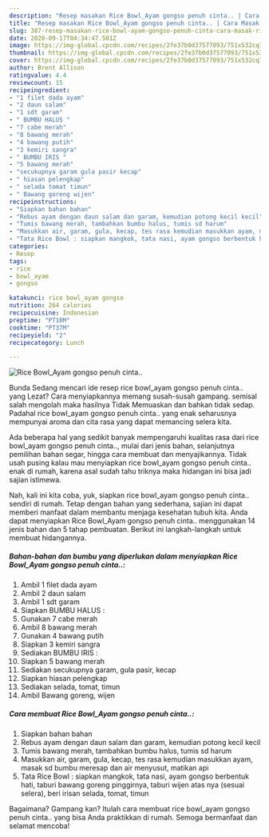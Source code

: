 ```yaml
---
description: "Resep masakan Rice Bowl_Ayam gongso penuh cinta.. | Cara Masak Rice Bowl_Ayam gongso penuh cinta.. Yang Sedap"
title: "Resep masakan Rice Bowl_Ayam gongso penuh cinta.. | Cara Masak Rice Bowl_Ayam gongso penuh cinta.. Yang Sedap"
slug: 387-resep-masakan-rice-bowl-ayam-gongso-penuh-cinta-cara-masak-rice-bowl-ayam-gongso-penuh-cinta-yang-sedap
date: 2020-09-17T04:34:47.501Z
image: https://img-global.cpcdn.com/recipes/2fe37b0d37577093/751x532cq70/rice-bowl_ayam-gongso-penuh-cinta-foto-resep-utama.jpg
thumbnail: https://img-global.cpcdn.com/recipes/2fe37b0d37577093/751x532cq70/rice-bowl_ayam-gongso-penuh-cinta-foto-resep-utama.jpg
cover: https://img-global.cpcdn.com/recipes/2fe37b0d37577093/751x532cq70/rice-bowl_ayam-gongso-penuh-cinta-foto-resep-utama.jpg
author: Brent Allison
ratingvalue: 4.4
reviewcount: 15
recipeingredient:
- "1 filet dada ayam"
- "2 daun salam"
- "1 sdt garam"
- " BUMBU HALUS "
- "7 cabe merah"
- "8 bawang merah"
- "4 bawang putih"
- "3 kemiri sangra"
- " BUMBU IRIS "
- "5 bawang merah"
- "secukupnya garam gula pasir kecap"
- " hiasan pelengkap"
- " selada tomat timun"
- " Bawang goreng wijen"
recipeinstructions:
- "Siapkan bahan bahan"
- "Rebus ayam dengan daun salam dan garam, kemudian potong kecil kecil"
- "Tumis bawang merah, tambahkan bumbu halus, tumis sd harum"
- "Masukkan air, garam, gula, kecap, tes rasa kemudian masukkan ayam, masak sd bumbu meresap dan air menyusut, matikan api"
- "Tata Rice Bowl : siapkan mangkok, tata nasi, ayam gongso berbentuk hati, taburi bawang goreng pinggirnya, taburi wijen atas nya (sesuai selera), beri irisan selada, tomat, timun"
categories:
- Resep
tags:
- rice
- bowl_ayam
- gongso

katakunci: rice bowl_ayam gongso 
nutrition: 264 calories
recipecuisine: Indonesian
preptime: "PT10M"
cooktime: "PT37M"
recipeyield: "2"
recipecategory: Lunch

---
```



![Rice Bowl_Ayam gongso penuh cinta..](https://img-global.cpcdn.com/recipes/2fe37b0d37577093/751x532cq70/rice-bowl_ayam-gongso-penuh-cinta-foto-resep-utama.jpg)

Bunda Sedang mencari ide resep rice bowl_ayam gongso penuh cinta.. yang Lezat? Cara menyiapkannya memang susah-susah gampang. semisal salah mengolah maka hasilnya Tidak Memuaskan dan bahkan tidak sedap. Padahal rice bowl_ayam gongso penuh cinta.. yang enak seharusnya mempunyai aroma dan cita rasa yang dapat memancing selera kita.

Ada beberapa hal yang sedikit banyak mempengaruhi kualitas rasa dari rice bowl_ayam gongso penuh cinta.., mulai dari jenis bahan, selanjutnya pemilihan bahan segar, hingga cara membuat dan menyajikannya. Tidak usah pusing kalau mau menyiapkan rice bowl_ayam gongso penuh cinta.. enak di rumah, karena asal sudah tahu triknya maka hidangan ini bisa jadi sajian istimewa.




Nah, kali ini kita coba, yuk, siapkan rice bowl_ayam gongso penuh cinta.. sendiri di rumah. Tetap dengan bahan yang sederhana, sajian ini dapat memberi manfaat dalam membantu menjaga kesehatan tubuh kita. Anda dapat menyiapkan Rice Bowl_Ayam gongso penuh cinta.. menggunakan 14 jenis bahan dan 5 tahap pembuatan. Berikut ini langkah-langkah untuk membuat hidangannya.

<!--inarticleads1-->

##### Bahan-bahan dan bumbu yang diperlukan dalam menyiapkan Rice Bowl_Ayam gongso penuh cinta..:

1. Ambil 1 filet dada ayam
1. Ambil 2 daun salam
1. Ambil 1 sdt garam
1. Siapkan  BUMBU HALUS :
1. Gunakan 7 cabe merah
1. Ambil 8 bawang merah
1. Gunakan 4 bawang putih
1. Siapkan 3 kemiri sangra
1. Sediakan  BUMBU IRIS :
1. Siapkan 5 bawang merah
1. Sediakan secukupnya garam, gula pasir, kecap
1. Siapkan  hiasan pelengkap
1. Sediakan  selada, tomat, timun
1. Ambil  Bawang goreng, wijen




<!--inarticleads2-->

##### Cara membuat Rice Bowl_Ayam gongso penuh cinta..:

1. Siapkan bahan bahan
1. Rebus ayam dengan daun salam dan garam, kemudian potong kecil kecil
1. Tumis bawang merah, tambahkan bumbu halus, tumis sd harum
1. Masukkan air, garam, gula, kecap, tes rasa kemudian masukkan ayam, masak sd bumbu meresap dan air menyusut, matikan api
1. Tata Rice Bowl : siapkan mangkok, tata nasi, ayam gongso berbentuk hati, taburi bawang goreng pinggirnya, taburi wijen atas nya (sesuai selera), beri irisan selada, tomat, timun




Bagaimana? Gampang kan? Itulah cara membuat rice bowl_ayam gongso penuh cinta.. yang bisa Anda praktikkan di rumah. Semoga bermanfaat dan selamat mencoba!
